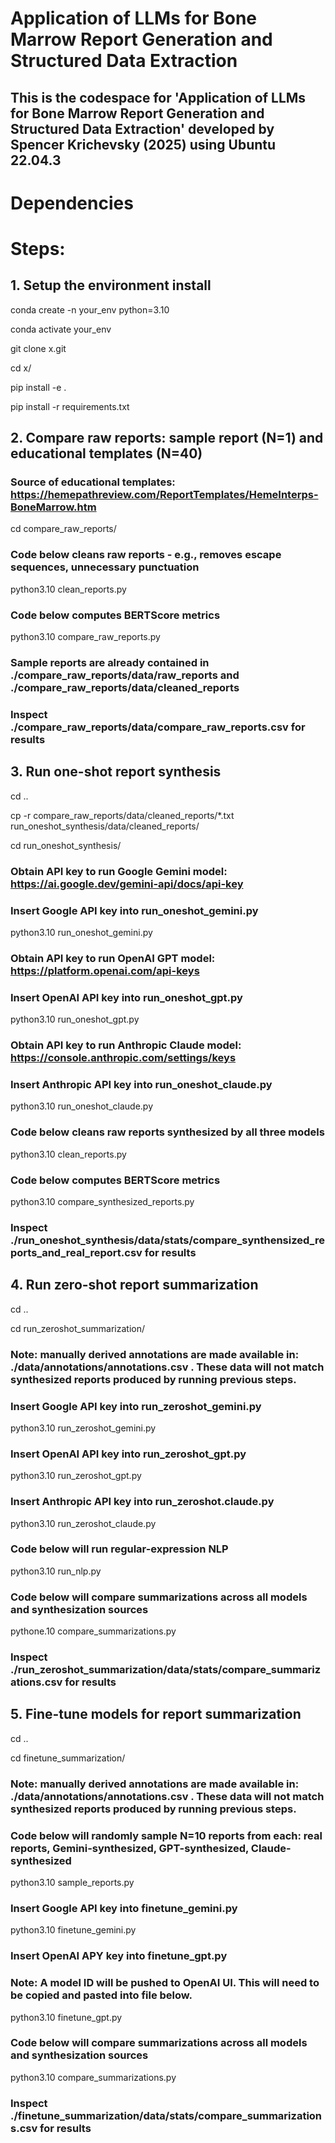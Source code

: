 # Application of LLMs for Bone Marrow Report Generation and Structured Data Extraction

## This is the codespace for 'Application of LLMs for Bone Marrow Report Generation and Structured Data Extraction' developed by Spencer Krichevsky (2025) using Ubuntu 22.04.3

# Dependencies
# Steps:

## 1. Setup the environment install
conda create -n your_env python=3.10

conda activate your_env

git clone x.git

cd x/

pip install -e .

pip install -r requirements.txt

## 2. Compare raw reports: sample report (N=1) and educational templates (N=40)
### Source of educational templates: https://hemepathreview.com/ReportTemplates/HemeInterps-BoneMarrow.htm
cd compare_raw_reports/
### Code below cleans raw reports - e.g., removes escape sequences, unnecessary punctuation
python3.10 clean_reports.py
### Code below computes BERTScore metrics
python3.10 compare_raw_reports.py
### Sample reports are already contained in ./compare_raw_reports/data/raw_reports and ./compare_raw_reports/data/cleaned_reports
### Inspect ./compare_raw_reports/data/compare_raw_reports.csv for results

## 3. Run one-shot report synthesis
cd ..

cp -r compare_raw_reports/data/cleaned_reports/*.txt run_oneshot_synthesis/data/cleaned_reports/

cd run_oneshot_synthesis/
### Obtain API key to run Google Gemini model: https://ai.google.dev/gemini-api/docs/api-key
### Insert Google API key into run_oneshot_gemini.py
python3.10 run_oneshot_gemini.py
### Obtain API key to run OpenAI GPT model: https://platform.openai.com/api-keys
### Insert OpenAI API key into run_oneshot_gpt.py
python3.10 run_oneshot_gpt.py
### Obtain API key to run Anthropic Claude model: https://console.anthropic.com/settings/keys
### Insert Anthropic API key into run_oneshot_claude.py
python3.10 run_oneshot_claude.py
### Code below cleans raw reports synthesized by all three models
python3.10 clean_reports.py
### Code below computes BERTScore metrics
python3.10 compare_synthesized_reports.py
### Inspect ./run_oneshot_synthesis/data/stats/compare_synthensized_reports_and_real_report.csv for results

## 4. Run zero-shot report summarization
cd ..

cd run_zeroshot_summarization/
### Note: manually derived annotations are made available in: ./data/annotations/annotations.csv . These data will not match synthesized reports produced by running previous steps.
### Insert Google API key into run_zeroshot_gemini.py
python3.10 run_zeroshot_gemini.py
### Insert OpenAI API key into run_zeroshot_gpt.py
python3.10 run_zeroshot_gpt.py
### Insert Anthropic API key into run_zeroshot.claude.py
python3.10 run_zeroshot_claude.py
### Code below will run regular-expression NLP
python3.10 run_nlp.py
### Code below will compare summarizations across all models and synthesization sources
pythone.10 compare_summarizations.py
### Inspect ./run_zeroshot_summarization/data/stats/compare_summarizations.csv for results

## 5. Fine-tune models for report summarization
cd ..

cd finetune_summarization/
### Note: manually derived annotations are made available in: ./data/annotations/annotations.csv . These data will not match synthesized reports produced by running previous steps.
### Code below will randomly sample N=10 reports from each: real reports, Gemini-synthesized, GPT-synthesized, Claude-synthesized
python3.10 sample_reports.py
### Insert Google API key into finetune_gemini.py
python3.10 finetune_gemini.py
### Insert OpenAI APY key into finetune_gpt.py
### Note: A model ID will be pushed to OpenAI UI. This will need to be copied and pasted into file below.
python3.10 finetune_gpt.py
### Code below will compare summarizations across all models and synthesization sources
python3.10 compare_summarizations.py
### Inspect ./finetune_summarization/data/stats/compare_summarizations.csv for results
